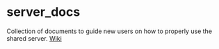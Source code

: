 # server_docs
Collection of documents to guide new users on how to properly use the shared server. [Wiki](https://github.com/mir-cisuc/server_docs/wiki)
